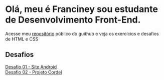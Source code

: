 <h1>Olá, meu é Franciney sou estudante de Desenvolvimento Front-End.</h1>
<p>Acesse meu <a href="https://github.com/neyaraujo" target="_blank">repositório</a> público do guithub e veja os exercícios e desafios de HTML e CSS</p>
<h2>Desafios</h2>
<a href="https://neyaraujo.github.io/projeto-android/" target="_blank">Desafio 01 - Site Android</a><br>
<a href="https://neyaraujo.github.io/projeto-cordel/" target="_blank">Desafio 02 - Projeto Cordel</a><br>
